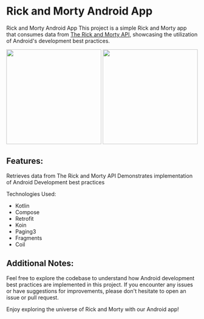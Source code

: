 # Rick and Morty Android App


Rick and Morty Android App
This project is a simple Rick and Morty app that consumes data from [The Rick and Morty API](https://rickandmortyapi.com/), showcasing the utilization of Android's development best practices.



<p align="center">
<img src="https://s9.gifyu.com/images/SVGdr.gif" width="250"/> 
<img src="https://s9.gifyu.com/images/SVGdY.gif" width="250"/> 
</p>

## Features:
Retrieves data from The Rick and Morty API
Demonstrates implementation of Android Development best practices




Technologies Used:
* Kotlin
* Compose
* Retrofit
* Koin
* Paging3
* Fragments
* Coil



## Additional Notes:
Feel free to explore the codebase to understand how Android development best practices are implemented in this project. If you encounter any issues or have suggestions for improvements, please don't hesitate to open an issue or pull request.

Enjoy exploring the universe of Rick and Morty with our Android app!
